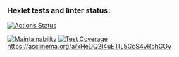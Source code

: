 ### Hexlet tests and linter status:
[![Actions Status](https://github.com/AlexandraKoroleva/frontend-project-44/actions/workflows/hexlet-check.yml/badge.svg)](https://github.com/AlexandraKoroleva/frontend-project-44/actions)

[![Maintainability](https://api.codeclimate.com/v1/badges/8bcb46feb93fc81895a8/maintainability)](https://codeclimate.com/github/AlexandraKoroleva/frontend-project-44/maintainability)
[![Test Coverage](https://api.codeclimate.com/v1/badges/8bcb46feb93fc81895a8/test_coverage)](https://codeclimate.com/github/AlexandraKoroleva/frontend-project-44/test_coverage)
 https://asciinema.org/a/xHeDQ2I4uETIL5GoS4vRbhGOv